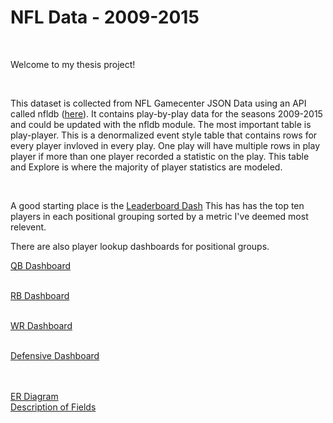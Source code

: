 
# NFL Data - 2009-2015
<body><br>
<p> Welcome to my thesis project!</p><br>
<p>This dataset is collected from NFL Gamecenter JSON Data using an API called nfldb (<a href="https://github.com/BurntSushi/nflgame">here</a>). It contains play-by-play data for the seasons 2009-2015 and could be updated with the nfldb module. The most important table is play-player. This is a denormalized event style table that contains rows for every player invloved in every play. One play will have multiple rows in play player if more than one player recorded a statistic on the play. This table and Explore is where the majority of player statistics are modeled.

<br><p>A good starting place is the <a href="https://localhost:9999/dashboards/3">Leaderboard Dash</a> This has has the top ten players in each positional grouping sorted by a metric I've deemed most relevent.

<p>There are also player lookup dashboards for positional groups.</p>
<a href="https://localhost:9999/dashboards/4">QB Dashboard</p><br>
<a href="https://localhost:9999/dashboards/7">RB Dashboard</p><br>
<a href="https://localhost:9999/dashboards/8">WR Dashboard</p><br>
<a href="https://localhost:9999/dashboards/9">Defensive Dashboard</p>



<br><br> <a href="http://burntsushi.net/stuff/nfldb/nfldb-condensed.pdf">ER Diagram</a>
<br>
<a href="https://github.com/BurntSushi/nfldb/wiki/Statistical-categories">Description of Fields</a>
</body>
</html>
